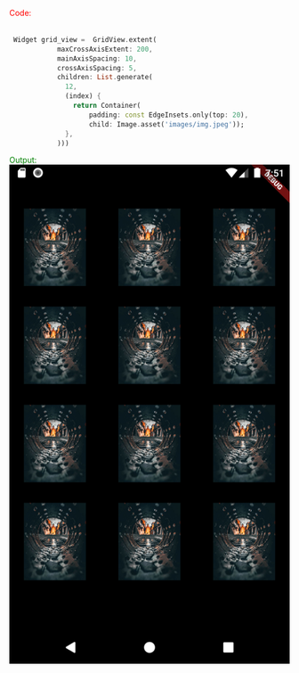 <span style="color: red">Code:</span>
```dart

 Widget grid_view =  GridView.extent(
            maxCrossAxisExtent: 200,
            mainAxisSpacing: 10,
            crossAxisSpacing: 5,
            children: List.generate(
              12,
              (index) {
                return Container(
                    padding: const EdgeInsets.only(top: 20),
                    child: Image.asset('images/img.jpeg'));
              },
            )))

```

<sapn style="color:green">Output:</span>
![](ss/gridview.png)
